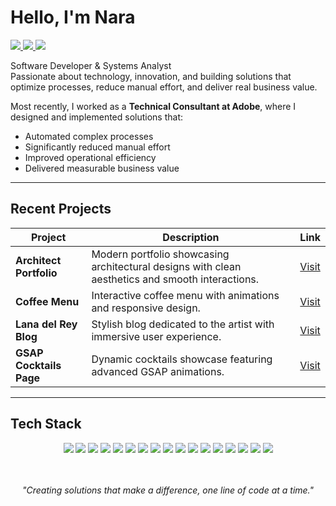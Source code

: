 # Hello, I'm Nara

<div align="left">

<a href="mailto:thaisna46@gmail.com">
  <img src="https://img.shields.io/badge/Email-D14836?style=for-the-badge&logo=gmail&logoColor=white" />
</a>
<a href="https://www.linkedin.com/in/thais-nara">
  <img src="https://img.shields.io/badge/LinkedIn-0077B5?style=for-the-badge&logo=linkedin&logoColor=white" />
</a>
<a href="#">
  <img src="https://img.shields.io/badge/Portfolio-000000?style=for-the-badge&logo=About.me&logoColor=white" />
</a>

</div>  

Software Developer & Systems Analyst  
Passionate about technology, innovation, and building solutions that optimize processes, reduce manual effort, and deliver real business value.  

Most recently, I worked as a **Technical Consultant at Adobe**, where I designed and implemented solutions that:  
- Automated complex processes  
- Significantly reduced manual effort  
- Improved operational efficiency  
- Delivered measurable business value  

---

## Recent Projects

| Project | Description | Link |
|---------|-------------|------|
| **Architect Portfolio** | Modern portfolio showcasing architectural designs with clean aesthetics and smooth interactions. | [Visit](https://bit.ly/4nEeB3m) |
| **Coffee Menu** | Interactive coffee menu with animations and responsive design. | [Visit](https://bit.ly/40RnzQL) |
| **Lana del Rey Blog** | Stylish blog dedicated to the artist with immersive user experience. | [Visit](https://lanadelreyblog.vercel.app) |
| **GSAP Cocktails Page** | Dynamic cocktails showcase featuring advanced GSAP animations. | [Visit](https://cocktails-opal.vercel.app) |

---

## Tech Stack
<div align="center">
  <img src="https://img.shields.io/badge/JavaScript-F7DF1E?style=for-the-badge&logo=javascript&logoColor=black" />
  <img src="https://img.shields.io/badge/TypeScript-3178C6?style=for-the-badge&logo=typescript&logoColor=white" />
  <img src="https://img.shields.io/badge/Python-3776AB?style=for-the-badge&logo=python&logoColor=white" />
  <img src="https://img.shields.io/badge/Java-ED8B00?style=for-the-badge&logo=java&logoColor=white" />
  <img src="https://img.shields.io/badge/C%23-239120?style=for-the-badge&logo=c-sharp&logoColor=white" />
  <img src="https://img.shields.io/badge/React-61DAFB?style=for-the-badge&logo=react&logoColor=black" />
  <img src="https://img.shields.io/badge/Tailwind_CSS-38B2AC?style=for-the-badge&logo=tailwind-css&logoColor=white" />
  <img src="https://img.shields.io/badge/Node.js-339933?style=for-the-badge&logo=node.js&logoColor=white" />
  <img src="https://img.shields.io/badge/.NET-512BD4?style=for-the-badge&logo=.net&logoColor=white" />
  <img src="https://img.shields.io/badge/MySQL-4479A1?style=for-the-badge&logo=mysql&logoColor=white" />
  <img src="https://img.shields.io/badge/PostgreSQL-336791?style=for-the-badge&logo=postgresql&logoColor=white" />
  <img src="https://img.shields.io/badge/MongoDB-47A248?style=for-the-badge&logo=mongodb&logoColor=white" />
  <img src="https://img.shields.io/badge/Microsoft_Azure-0078D4?style=for-the-badge&logo=microsoft-azure&logoColor=white" />
  <img src="https://img.shields.io/badge/Google_Cloud-4285F4?style=for-the-badge&logo=google-cloud&logoColor=white" />
  <img src="https://img.shields.io/badge/Docker-2496ED?style=for-the-badge&logo=docker&logoColor=white" />
  <img src="https://img.shields.io/badge/SPA-FF6F61?style=for-the-badge&logo=react&logoColor=white" />
  <img src="https://img.shields.io/badge/Adobe_AEM-FF0000?style=for-the-badge&logo=adobe&logoColor=white" />
</div>
<br>
<br>
<div align="center">

*"Creating solutions that make a difference, one line of code at a time."*

</div>
